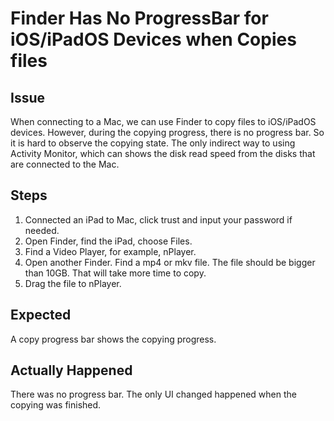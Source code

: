 # Finder Has No ProgressBar for iOS/iPadOS Devices when Copies files
## Issue
When connecting to a Mac, we can use Finder to copy files to iOS/iPadOS devices. However, during the copying progress, there is no progress bar. So it is hard to observe the copying state. The only indirect way to using Activity Monitor, which can shows the disk read speed from the disks that are connected to the Mac.

## Steps
1. Connected an iPad to Mac, click trust and input your password if needed.
2. Open Finder, find the iPad, choose Files.
3. Find a Video Player, for example, nPlayer.
4. Open another Finder. Find a mp4 or mkv file. The file should be bigger than 10GB. That will take more time to copy.
5. Drag the file to nPlayer. 

## Expected
A copy progress bar shows the copying progress.

## Actually Happened
There was no progress bar. The only UI changed happened when the copying was finished.